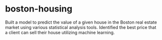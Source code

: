 # boston-housing
Built a model to predict the value of a given house in the Boston real estate market using various statistical analysis tools. Identified the best price that a client can sell their house utilizing machine learning.
